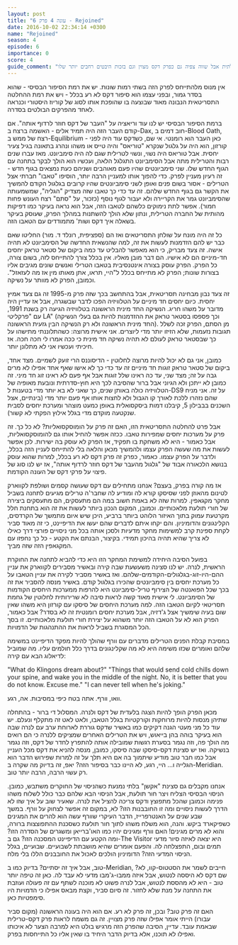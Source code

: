 ```yaml
---
layout: post
title: "עונה 4 פרק 6 - Rejoined"
date: 2016-10-02 22:34:14 +0300
name: "Rejoined"
season: 4
episode: 6
importance: 0
score: 4
guide_comment: "חסר חשיבות עלילתית אבל שווה צפיה גם כפרק דקס מצוין וגם בזכות היבטים רחבים יותר שלו"
---
```

אין מנוס מלהתייחס לפרק הזה בשתי רמות שונות. יש את רמת הסיפור הבסיסי - שהוא בסדר גמור, ובפני עצמו הוא סיפור דקס לא רע בכלל - ויש את רמת ההחלטה התסריטאית הנבונה מאוד שבוצעה בו שהופכת אותו לסוג של קוריוז היסטורי וכנראה לאחד מהפרקים הבולטים בסדרה.

ברמת הסיפור הבסיסי יש לנו עוד וריאציה על "העבר של דקס חוזר לרדוף אותה". אם קודם העבר הזה היה תמיד אלים - האשמה ברצח ב-Dax, חוב דמים ב-Blood Oath, רצח של ממש ב-Equilibrium - כאן העבר הוא רומנטי. אי שם, כשדקס עוד היה לפני קורזון, הוא היה על גלגול שנקרא "טוריאס" והיה טייס או משהו ונהרג בתאונה בגיל צעיר יחסית. אבל טוריאס היה נשוי, ונשוי לטרילית שגם לה היה סימביונט. מאז עברו שנים רבות והטרילית מתה אבל הסימביונט התגלגל הלאה, ועכשיו הוא הולך לבקר בתחנה עם הגוף החדש שלו. שני סימביונטים שהיו פעם מאוהבים ושניהם כעת נמצאים בגוף חדש - זה רעיון מעניין לפרק. כדי להפוך אותו למעניין הרבה יותר, הוסיפו "טאבו" חברתי אצל הטרילים - אסור בשום פנים ואופן לשני סימביונטים שהיו קרובים בגלגול הקודם להמשיך את הקשר גם בגוף החדש שלהם. זה עד כדי כך טאבו שזה מצדיק "הגליה", שמשמעותה שהסימביונט גמר את הקריירה ולא יעבור לגוף נוסף (כזכור, על "סתם" רצח העונש פחות חמור). אפשר לתת נימוקים כלשהם לטאבו הזה, אבל הוא נראה בעיקר כמו דפיקות מהותית של החברה הטרילית, ונתון שלא הולך להשתנות במהלך הפרק, שעוסק בעיקר בשאלה איך דקס ושות' מתמודדים עם הטאבו הזה.

כל זה היה מונח על שולחן התסריטאים ואז הם (ספציפית, רונלד ד. מור) החליטו שאם כבר יש להם הזדמנות לעשות את זה, למה שהנשאית החדשה של הסימביונט לא תהיה אישה. זה צעד מבריק, כי הוא מאפשר להבליט עד כמה ביקום של סטאר טראק יחסים חד-מיניים הם לא אישיו. הם דבר מובן מאליו. אין בכלל צורך להתייחס לזה, בשום צורה, כל הפרק. הפרק עוסק בצורה אינטנסיבית בטאבו הטרילי ואנשים שונים מגיבים אליו בצורות שונות; הפרק לא מתייחס בכלל ל"היי, תראו, אתן מאותו מין אז מה לעזאזל". וכמובן, הפרק לא מוותר על נשיקה.

זה צעד נבון מבחינה תסריטאית, אבל בהתחשב בכך שזה פרק מ-1995 זה גם צעד אמיץ יחסית. כיום יחסים חד מיניים על הטלוויזיה הפכו לדבר שבשגרה, אבל אז עדיין היה מדובר על משהו חריג. הנשיקה החד מינית הראשונה בטלוויזיה הגיעה רק בשנת 1991, עם "פרקליטי LA" (וכך פספסו בסטאר טראק את ההזדמנות להיות גם בעלי הנשיקה החד מינית הראשונה ולא רק הנשיקה הבין גזעית הראשונה). מן הסתם, הפרק זכה לשלל תגובות נזעמות, שלא הזיזו יותר מדי ליוצרים. אני אישית מרוצה: כשהתלוננתי מתישהו על כך שבסטאר טראק לעולם לא תהיה נשיקה חד מינית כי ככה אמרו לי חכה חכה. אז חיכיתי ועכשיו אני לא מתלונן יותר.

כמובן, אני גם לא יכול להיות מרוצה לחלוטין - הדיסוננס הרי זועק לשמיים. מצד אחד, ביקום של סטאר טראק זוגות חד מיניים זה עד כדי כך לא אישו שאף אחד אפילו לא מרים גבה על זה; מצד שני, עד כה ראינו שלל זוגות אבל אף פעם לא ראינו זוג חד מיני. זה כמובן לא ייתכן ולא הגיוני אבל ברור שהסיבה לכך היא חוץ-סדרתית ונובעת מאופיה של הטלוויזיה כולה באותן שנים, כך שאני לא בא יותר מדי בטענות ל-DS9 על זה. אני מניח שהם נזהרו ללכת לאורך קו הגבול ולא לחצות אותו אף פעם יותר מדי (בינתיים, אצל השכנים בבבילון 5, קיבלנו דמות ביסקסואלית באופן כמעט מוצהר ומערכת יחסים לסבית שנקטעה מוקדם מדי בגלל אילוץ הפקתי לא קשור).

אבל פרט להחלטה התסריטאית הזו, האם זה פרק על הומוסקסואליות? לא כל כך. זה פרק על מערכות יחסים שמפירות טאבו. ככזה אפשר להחיל אותו גם להומוסקסואליות, אבל כאמור - היא לא משחקת בו תפקיד, אז הפרק לא עוסק בה ישירות. לכן אפשר לעשות את מה שעשה הפרק עצמו ולהמשיך מכאן והלאה בלי להתייחס לעניין הזה בכלל, ולדבר על הפרק עצמו. כאמור, כפרק זה פרק דקס לא רע בכלל, למרות שהוא עוסק בנושא הלכאורה אבוד של "גלגול מהעבר של דקס חוזר לרדוף אותה", אז יש לנו סוג של פיצוי על פרקי דקס של העונה הקודמת.

אז מה קורה בפרק, בעצם? אנחנו מתחילים עם דקס שעושה קסמים ושולפת לקווארק לטינום מהאוזן לפני שסיסקו קורא לה ומודיע לה שחבר'ה טרילים מגיעים לתחנה בשביל מחקר מקגאפין. למרות שזה לא באמת חשוב במה הם מתעסקים, הם מתעסקים ביצירה של חורי תולעת מלאכותיים. וכמובן, המקום הנכון ביותר לעשות את זה הוא בתחנת חלל מקרטעת עמוק בתוך האיזור הלוהט ביותר ברביע, היכן שיש איום מתמשך של הקרדסים, הקלינגונים והדומיניון. והם יקחו איתם לדברים שהם יעשו את הדיפיינט, כי זה מאוד סביר לקחת ספינת קרב למשימות מחקר מדעיות ולסכן אותה בכל מני ניסויים פורצי דרך כאילו לא צריך שהיא תהיה בהיכון תמידי. בקיצור, הבנתם את הקטע - כל כך נחפזו עם המקגאפין הזה שזה מביך.

בפועל הסיבה היחידה למשימת המחקר הזו היא כדי להביא לתחנה את החוקרת הראשית, לנרה. יש לנו סצינה משעשעת שבה קירה ובאשיר מסבירים לקווארק את עניין ההם-היו-זוג-בגלגולים-הקודמים-שלהם. ואז באשיר מסביר לקירה את עניין הטאבו על כל מערכת יחסים בין סימביונטים שהכירו בגלגול קודם. באשיר מנסה להסביר את זה בכך שכל הפואנטה של הצירוף טריל-סימביונט היא להרפות ממערכות היחסים הקודמות של הסימביונט. לי אישית מאוד קשה לראות סיבה לא שרירותית לחלוטין של גחמת תסריטאי לקיום הטאבו הזה. למה מערכת היחסים של סיסקו עם קורזון היא משהו שאין שום בעיה שימשיך אצל ג'דזיה, אבל מערכת יחסים רומנטית זה לא בסדר? אבל כאמור, הפרק הוא לא על הטאבו הזה יותר משהוא על יצירת חורי תולעת מלאכותיים. זו בסך הכל המסגרת בשביל לראות את ההתנהגות של הדמויות.

במסיבת קבלת הפנים הטרילים מדברים עם וורף שהולך להיות מפקד הדיפיינט במשימה שלהם ואומרים שכזו משימה היא לא מה שקלינגונים בדרך כלל חולמים עליו. מה שמוביל לדיאלוג הבא עם קירה:

"What do Klingons dream about?"
"Things that would send cold chills down your spine, and wake you in the middle of the night. No, it is better that you do not know. Excuse me."
"I can never tell when he's joking."

וואו, וורף. אתה בטח כיפי במסיבות. אה, רגע.

מכאן הפרק הופך להיות הצגה בלעדית של דקס ולנרה. המסלול די ברור - בהתחלה שתיהן מנסות להיות מרוחקות וקורקטיות בגלל הטאבו, ולאט לאט זה מתקלף ונעלם. יש עוד כל מני מעטי הגנה דקיקים כמו באשיר שדקס גוררת לארוחת ערב עם לנרה שבה הוא בעיקר בוהה בהן בייאוש, ויש את הטרילים האחרים שמציקים ללנרה כי הם רואים מה הולך פה, וזה נגמר בסערת רגשות שמובילה אותה להתפרץ לחדר של דקס, וזה נגמר בנשיקה. ואז יש סצינת דקס-סיסקו שבה סיסקו, כמובן, מנסה להניא את דקס מכל העניין אבל כמו חבר טוב מודיע שיתמוך בה אם היא תלך על זה למרות שפירוש הדבר הוא הגלייה ו... היי, רגע, לא היינו כבר בסיפור הזה? יאפ, זה בדיוק מה שקרה ב-Meridian. רק עשוי הרבה, הרבה יותר טוב.

אנחנו מקבלים גם סצינת "אקשן" בלתי נמנעת כשהניסוי של החוקרים משתבש, כמובן. הניסוי הבסיסי הצליח ויצר חור תולעת, אבל הניסוי הבא שלהם כבר כולל לשלוח משהו פנימה וכמובן שהכל מתפוצץ ודקס צריכה להציל את לנרה. שאעיר שוב על איך שזו לא הדרך לעשות ניסויים ומה זו החובבנות הזו? לא, במקום זה אפשר לצחוק על וורף. במשך שבע שנים על האנטרפרייז, הדבר העיקרי שוורף עשה הוא להרים את המגינים כשפיקארד ביקש. והנה, הוא משלח משהו לתוך חור תולעת כשסכנת ההתפוצצות ברורה, והוא לא מרים מגינים! האם וורף ומגינים יהיו כמו האו'ברייאן ומשגרים של הסדרה הזו? ומה הקטע עם הדיפיינט המסכנה הזו? גם ב-The Visitor היא יצאה לאיזה סיור מדעי תמים ובום, התפצלחה לה. והפעם אומרים שהיא מושבתת לשבועיים. שבועיים, בגלל הניסוי המדעי הזה? הדומיניון הולכים לאכול את החובבנים הללו בלי מלח.

טוב, אבל איך זה יסתיים? בדיוק כמו ב-Meridian, חייבים לשמר את הסטטוס-קוו, לא? שם דקס לא היססה לנטוש, אבל איזה ממבו-ג'מבו מדעי לא עבד לה. כאן זה טיפה יותר טוב - היא לא מהססת לנטוש, אבל לנרה פשוט לא מוכנה לשתף עם זה פעולה ועוזבת את התחנה על מנת שלא לחזור. זה סיום סביר, וקצת מבאס אפילו כי הדמויות היו סימפטיות כאן.

האם זה פרק טוב? ובכן, זה פרק לא רע. אם הוא היה בעונה הראשונה (מקום סביר עבורו) הייתי אומר אפילו שזה פרק מצויין. זה גם משמח לראות פרק דקס-טרילית שבאמת עובד. עדיין, הסיבה שהפרק הזה מרגיש בולט היא למרבה הצער לא איכותו ואפילו לא תוכנו, אלא בדיוק הדבר היחיד בו שאין אליו כל התייחסות בפרק.
